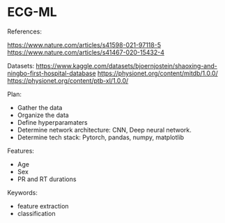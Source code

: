 # ECG-ML

References:

https://www.nature.com/articles/s41598-021-97118-5
https://www.nature.com/articles/s41467-020-15432-4


Datasets:
https://www.kaggle.com/datasets/bjoernjostein/shaoxing-and-ningbo-first-hospital-database
https://physionet.org/content/mitdb/1.0.0/
https://physionet.org/content/ptb-xl/1.0.0/


Plan:

- Gather the data
- Organize the data
- Define hyperparamaters
- Determine network architecture: CNN, Deep neural network. 
- Determine tech stack: Pytorch, pandas, numpy, matplotlib

Features:

- Age
- Sex
- PR and RT durations 

Keywords: 

- feature extraction
- classification
